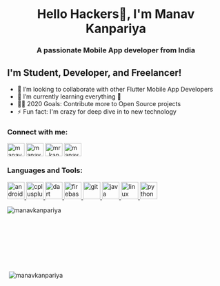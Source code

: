 <h1 align="center">Hello Hackers👋, I'm Manav Kanpariya</h1>
<h3 align="center">A passionate Mobile App developer from India</h3>

##  I'm Student, Developer, and Freelancer!
- 👯 I’m looking to collaborate with other Flutter Mobile App Developers
- 🌱 I’m currently learning everything 🤣
- 👨‍💻 2020 Goals: Contribute more to Open Source projects
- ⚡ Fun fact: I'm crazy for deep dive in to new  technology


<h3 align="left">Connect with me:</h3>
<p align="left">
<a href="https://twitter.com/manav_kanpariya" target="blank"><img align="center" src="https://cdn.jsdelivr.net/npm/simple-icons@3.0.1/icons/twitter.svg" alt="manav_kanpariya" height="30" width="40" /></a>
<a href="https://linkedin.com/in/manav-kanpariya-8488a4193" target="blank"><img align="center" src="https://cdn.jsdelivr.net/npm/simple-icons@3.0.1/icons/linkedin.svg" alt="manav-kanpariya-8488a4193" height="30" width="40" /></a>
<a href="https://instagram.com/mr_kanpariya" target="blank"><img align="center" src="https://cdn.jsdelivr.net/npm/simple-icons@3.0.1/icons/instagram.svg" alt="mr_kanpariya" height="30" width="40" /></a>
<a href="https://www.hackerrank.com/manavp3889" target="blank"><img align="center" src="https://cdn.jsdelivr.net/npm/simple-icons@3.0.1/icons/hackerrank.svg" alt="manavp3889" height="30" width="40" /></a>
</p>

<h3 align="left">Languages and Tools:</h3>
<p align="left"> <a href="https://developer.android.com" target="_blank"> <img src="https://devicons.github.io/devicon/devicon.git/icons/android/android-original-wordmark.svg" alt="android" width="40" height="40"/> </a> <a href="https://www.w3schools.com/cpp/" target="_blank"> <img src="https://devicons.github.io/devicon/devicon.git/icons/cplusplus/cplusplus-original.svg" alt="cplusplus" width="40" height="40"/> </a> <a href="https://dart.dev" target="_blank"> <img src="https://www.vectorlogo.zone/logos/dartlang/dartlang-icon.svg" alt="dart" width="40" height="40"/> </a> <a href="https://firebase.google.com/" target="_blank"> <img src="https://www.vectorlogo.zone/logos/firebase/firebase-icon.svg" alt="firebase" width="40" height="40"/> </a> <a href="https://git-scm.com/" target="_blank"> <img src="https://www.vectorlogo.zone/logos/git-scm/git-scm-icon.svg" alt="git" width="40" height="40"/> </a> <a href="https://www.java.com" target="_blank"> <img src="https://devicons.github.io/devicon/devicon.git/icons/java/java-original-wordmark.svg" alt="java" width="40" height="40"/> </a> <a href="https://www.linux.org/" target="_blank"> <img src="https://devicons.github.io/devicon/devicon.git/icons/linux/linux-original.svg" alt="linux" width="40" height="40"/> </a> <a href="https://www.python.org" target="_blank"> <img src="https://devicons.github.io/devicon/devicon.git/icons/python/python-original.svg" alt="python" width="40" height="40"/> </a> </p>

<p><img align="left" src="https://github-readme-stats.manavkanpariya.vercel.app/api/top-langs?username=manavkanpariya&show_icons=true&locale=en&layout=compact" alt="manavkanpariya" /></p>

<br></br>
<br></br>
<br></br>
<br></br>

<p>&nbsp;<img align="center" src="https://github-readme-stats.manavkanpariya.vercel.app/api?username=manavkanpariya&show_icons=true&locale=en&count_private=true&hide=issues,contribs" alt="manavkanpariya" /></p>

